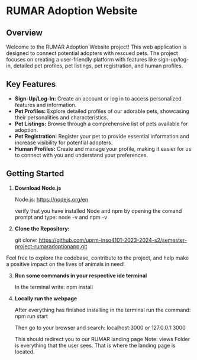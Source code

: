 # RUMAR Adoption Website

## Overview

Welcome to the RUMAR Adoption Website project! This web application is designed to connect potential adopters with rescued pets. The project focuses on creating a user-friendly platform with features like sign-up/log-in, detailed pet profiles, pet listings, pet registration, and human profiles.

## Key Features

- **Sign-Up/Log-In:** Create an account or log in to access personalized features and information.
- **Pet Profiles:** Explore detailed profiles of our adorable pets, showcasing their personalities and characteristics.
- **Pet Listings:** Browse through a comprehensive list of pets available for adoption.
- **Pet Registration:** Register your pet to provide essential information and increase visibility for potential adopters.
- **Human Profiles:** Create and manage your profile, making it easier for us to connect with you and understand your preferences.

## Getting Started

1. **Download Node.js**

   Node.js: https://nodejs.org/en

   verify that you have installed Node and npm by opening the comand prompt and type: node -v and npm -v

2. **Clone the Repository:**

   git clone: https://github.com/uprm-inso4101-2023-2024-s2/semester-project-rumaradoptionapp.git
   
Feel free to explore the codebase, contribute to the project, and help make a positive impact on the lives of animals in need!

3. **Run some commands in your respective ide terminal**

   In the terminal write: npm install

4. **Locally run the webpage**

   After everything has finished installing in the terminal run the command: npm run start

   Then go to your browser and search: localhost:3000 or 127.0.0.1:3000

   This should redirect you to our RUMAR landing page
Note:
views Folder is everything that the user sees. That is where the landing page is located.
